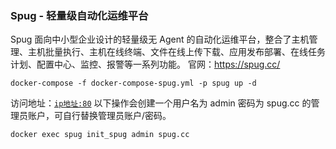### Spug - 轻量级自动化运维平台
Spug 面向中小型企业设计的轻量级无 Agent 的自动化运维平台，整合了主机管理、主机批量执行、主机在线终端、文件在线上传下载、应用发布部署、在线任务计划、配置中心、监控、报警等一系列功能。
官网：https://spug.cc/

```shell
docker-compose -f docker-compose-spug.yml -p spug up -d
```

访问地址：[`ip地址:80`](http://www.zhengqingya.com:80)
以下操作会创建一个用户名为 admin 密码为 spug.cc 的管理员账户，可自行替换管理员账户/密码。
```shell
docker exec spug init_spug admin spug.cc
```